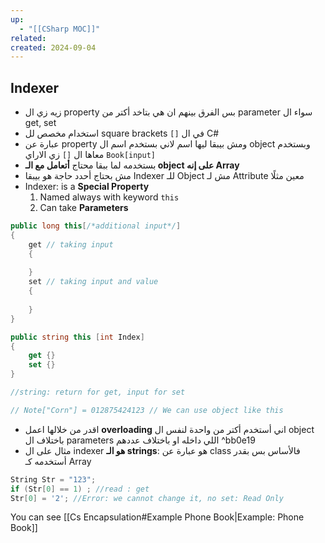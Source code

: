 ```yaml
---
up:
  - "[[CSharp MOC]]"
related: 
created: 2024-09-04
---
```

## Indexer
- زيه زي ال property بس الفرق بينهم ان هي بتاخد أكتر من parameter سواء ال get, set
- استخدام مخصص لل square brackets `[]`  في ال C#
- عبارة عن property ومش بيبقا ليها اسم لاني بستخدم اسم ال object وبستخدم معاها ال `[]` زي الاراي `Book[input]`
- بستخدمه لما ببقا محتاج **أتعامل مع الـ object على إنه Array**
- مش بحتاج أحدد حاجة هو بيبقا Indexer للـ Object مش لـ Attribute معين مثلًا
- Indexer: is a **Special Property** 
  1. Named always with keyword `this`
  2. Can take **Parameters**
```cs
public long this[/*additional input*/]
{
	get // taking input
	{
		
	}
	set // taking input and value
	{
	
	}
}

public string this [int Index]
{
	get {}
	set {}
}

//string: return for get, input for set

// Note["Corn"] = 012875424123 // We can use object like this
```
- اقدر من خلالها اعمل **overloading** اني أستخدم أكتر من واحدة لنفس ال object باختلاف ال parameters اللي داخله او باختلاف عددهم
 ^bb0e19
- مثال على ال indexer **هو الـ strings**: هو عبارة عن class فالأساس بس بقدر أستخدمه كـ Array

```cs
String Str = "123";
if (Str[0] == 1) ; //read : get
Str[0] = '2'; //Error: we cannot change it, no set: Read Only
```

You can see [[Cs Encapsulation#Example Phone Book|Example: Phone Book]]